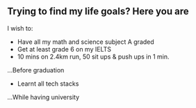 ## Trying to find my life goals? Here you are

I wish to:

- Have all my math and science subject A graded
- Get at least grade 6 on my IELTS
- 10 mins on 2.4km run, 50 sit ups & push ups in 1 min.

...Before graduation



- Learnt all tech stacks

...While having university
